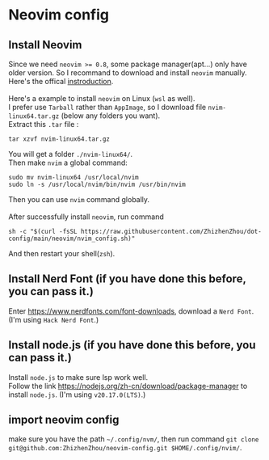 # Neovim config
## Install Neovim
Since we need `neovim >= 0.8`, some package manager(apt...) only have older version. So I recommand to download and install `neovim` manually. Here's the offical [instroduction](https://github.com/neovim/neovim/releases).
<br><br>
Here's a example to install `neovim` on Linux (`wsl` as well).  
I prefer use `Tarball` rather than `AppImage`, so I download file `nvim-linux64.tar.gz` (below any folders you want).  
Extract this `.tar` file : 
```
tar xzvf nvim-linux64.tar.gz
```
You will get a folder `./nvim-linux64/`.   
Then make `nvim` a global command:
```
sudo mv nvim-linux64 /usr/local/nvim
sudo ln -s /usr/local/nvim/bin/nvim /usr/bin/nvim
```
Then you can use `nvim` command globally.
<br><br>
After successfully install `neovim`, run command 
```
sh -c "$(curl -fsSL https://raw.githubusercontent.com/ZhizhenZhou/dot-config/main/neovim/nvim_config.sh)"
```

And then restart your shell(`zsh`).  
## Install Nerd Font (if you have done this before, you can pass it.)
Enter https://www.nerdfonts.com/font-downloads, download a `Nerd Font`. (I'm using `Hack Nerd Font`.)  
## Install node.js (if you have done this before, you can pass it.)
Install `node.js` to make sure lsp work well.  
Follow the link https://nodejs.org/zh-cn/download/package-manager to install `node.js`. (I'm using `v20.17.0(LTS)`.)  
## import neovim config
make sure you have the path `~/.config/nvm/`, then run command `git clone git@github.com:ZhizhenZhou/neovim-config.git $HOME/.config/nvim/`.
